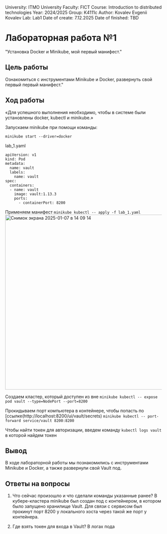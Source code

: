 University: ITMO University
Faculty: FICT
Course: Introduction to distributed technologies
Year: 2024/2025
Group: K4111c
Author: Kovalev Evgenii Kovalev
Lab: Lab1
Date of create: 7.12.2025
Date of finished: TBD

# Лабораторная работа №1

"Установка Docker и Minikube, мой первый манифест."

## Цель работы

Ознакомиться с инструментами Minikube и Docker, развернуть свой первый первый манифест."

## Ход работы
«Для успешного выполнения необходимо, чтобы в системе были установлены docker, kubectl и minikube.»

Запускаем minikube при помощи команды:

```minikube start --driver=docker```

lab_1.yaml
```
apiVersion: v1
kind: Pod
metadata:
  name: vault
  labels:
    name: vault
spec:
  containers:
  - name: vault
    image: vault:1.13.3
    ports:
      - containerPort: 8200
```
Применяем манифест
```minikube kubectl -- apply -f lab_1.yaml```
<img width="562" alt="Снимок экрана 2025-01-07 в 14 09 14" src="https://github.com/user-attachments/assets/5c04ad04-3ead-4493-9fea-8e0b420103bc" />


Создаем кластер, который доступен из вне 
```minikube kubectl -- expose pod vault --type=NodePort --port=8200```

Прокидываем порт компьютера в контейнере, чтобы попасть по [ссылке(http://localhost:8200/ui/vault/secrets)
```minikube kubectl -- port-forward service/vault 8200:8200```

Чтобы найти токен для авторизации, введем команду
```kubectl logs vault```
в которой найдем токен

## Вывод
В ходе лабораторной работы мы познакомились с инструментами Minikube и Docker, а также развернули свой Vault под.

## Ответы на вопросы 
1. Что сейчас произошло и что сделали команды указанные ранее?
   В кубере-кластера minikube был создан под с контейнером, в котором было запущено хранилище
   Vault. Для связи с сервисом был прокинут порт 8200 у локального хоста через такой же порт
   у контейнера.

2. Где взять токен для входа в Vault?
   В логах пода
